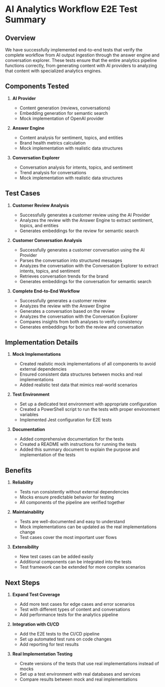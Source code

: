 # AI Analytics Workflow E2E Test Summary

## Overview

We have successfully implemented end-to-end tests that verify the complete workflow from AI output ingestion through the answer engine and conversation explorer. These tests ensure that the entire analytics pipeline functions correctly, from generating content with AI providers to analyzing that content with specialized analytics engines.

## Components Tested

1. **AI Provider**
   - Content generation (reviews, conversations)
   - Embedding generation for semantic search
   - Mock implementation of OpenAI provider

2. **Answer Engine**
   - Content analysis for sentiment, topics, and entities
   - Brand health metrics calculation
   - Mock implementation with realistic data structures

3. **Conversation Explorer**
   - Conversation analysis for intents, topics, and sentiment
   - Trend analysis for conversations
   - Mock implementation with realistic data structures

## Test Cases

1. **Customer Review Analysis**
   - Successfully generates a customer review using the AI Provider
   - Analyzes the review with the Answer Engine to extract sentiment, topics, and entities
   - Generates embeddings for the review for semantic search

2. **Customer Conversation Analysis**
   - Successfully generates a customer conversation using the AI Provider
   - Parses the conversation into structured messages
   - Analyzes the conversation with the Conversation Explorer to extract intents, topics, and sentiment
   - Retrieves conversation trends for the brand
   - Generates embeddings for the conversation for semantic search

3. **Complete End-to-End Workflow**
   - Successfully generates a customer review
   - Analyzes the review with the Answer Engine
   - Generates a conversation based on the review
   - Analyzes the conversation with the Conversation Explorer
   - Compares insights from both analyses to verify consistency
   - Generates embeddings for both the review and conversation

## Implementation Details

1. **Mock Implementations**
   - Created realistic mock implementations of all components to avoid external dependencies
   - Ensured consistent data structures between mocks and real implementations
   - Added realistic test data that mimics real-world scenarios

2. **Test Environment**
   - Set up a dedicated test environment with appropriate configuration
   - Created a PowerShell script to run the tests with proper environment variables
   - Implemented Jest configuration for E2E tests

3. **Documentation**
   - Added comprehensive documentation for the tests
   - Created a README with instructions for running the tests
   - Added this summary document to explain the purpose and implementation of the tests

## Benefits

1. **Reliability**
   - Tests run consistently without external dependencies
   - Mocks ensure predictable behavior for testing
   - All components of the pipeline are verified together

2. **Maintainability**
   - Tests are well-documented and easy to understand
   - Mock implementations can be updated as the real implementations change
   - Test cases cover the most important user flows

3. **Extensibility**
   - New test cases can be added easily
   - Additional components can be integrated into the tests
   - Test framework can be extended for more complex scenarios

## Next Steps

1. **Expand Test Coverage**
   - Add more test cases for edge cases and error scenarios
   - Test with different types of content and conversations
   - Add performance tests for the analytics pipeline

2. **Integration with CI/CD**
   - Add the E2E tests to the CI/CD pipeline
   - Set up automated test runs on code changes
   - Add reporting for test results

3. **Real Implementation Testing**
   - Create versions of the tests that use real implementations instead of mocks
   - Set up a test environment with real databases and services
   - Compare results between mock and real implementations 